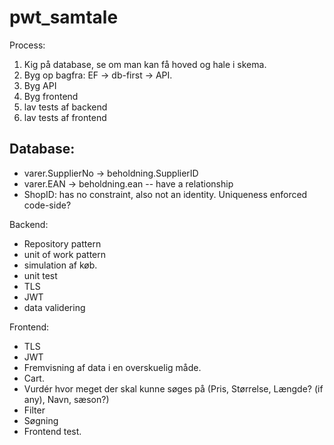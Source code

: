 # pwt_samtale



Process:
1. Kig på database, se om man kan få hoved og hale i skema.
2. Byg op bagfra: EF -> db-first -> API.
3. Byg API
4. Byg frontend
5. lav tests af backend
6. lav tests af frontend

## Database:

- varer.SupplierNo -> beholdning.SupplierID
- varer.EAN -> beholdning.ean -- have a relationship
- ShopID: has no constraint, also not an identity. Uniqueness enforced code-side?

Backend:
- Repository pattern
- unit of work pattern
- simulation af køb.
- unit test
- TLS
- JWT
- data validering

Frontend:
- TLS
- JWT
- Fremvisning af data i en overskuelig måde.
- Cart.
- Vurdér hvor meget der skal kunne søges på (Pris, Størrelse, Længde? (if any), Navn, sæson?)
- Filter
- Søgning
- Frontend test. 
